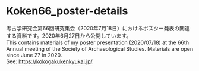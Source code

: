# Koken66_poster-details

考古学研究会第66回研究集会（2020年7月18日）におけるポスター発表の関連する資料です。2020年6月27日から公開しています。  
This contains materials of my poster presentation (2020/07/18) at the 66th Annual meeting of the Society of Archaeological Studies. Materials are open since June 27 in 2020.   
See: https://kokogakukenkyukai.jp/
